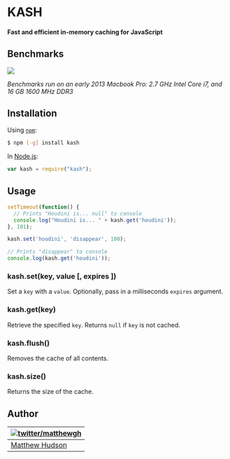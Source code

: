 # KASH

#### Fast and efficient in-memory caching for JavaScript

## Benchmarks

<img src="https://photos-5.dropbox.com/t/0/AAC8tcXRw6AQ4GZZsXnRoQY_R0zFy6a3tEfzQPpwvqbePQ/12/22769267/png/1024x768/3/1384894800/0/2/ZRqNGhcM8FoE29Xmi5Dnqjv6APGyvLQgxOnANOZ8Mvo.png/NB9WyHlOZTh_b3JlD8HLjsVi64NegP4pNphxQBe8bzo" />

_Benchmarks run on an early 2013 Macbook Pro: 2.7 GHz Intel Core i7, and 16 GB 1600 MHz DDR3_

## Installation

Using [`npm`](http://npmjs.org/):

``` sh
$ npm [-g] install kash
```

In [Node.js](http://nodejs.org/):

``` javascript
var kash = require("kash");
```
## Usage

``` javascript
setTimeout(function() {
  // Prints "Houdini is... null" to console
  console.log("Houdini is... " + kash.get('houdini'));
}, 101);

kash.set('houdini', 'disappear', 100);

// Prints "disappear" to console
console.log(kash.get('houdini'));
```

### kash.set(key, value [, expires ])

Set a `key` with a `value`. Optionally, pass in a milliseconds `expires` argument.

### kash.get(key)

Retrieve the specified `key`. Returns `null` if `key` is not cached.

### kash.flush()

Removes the cache of all contents.

### kash.size()

Returns the size of the cache.


## Author

| [![twitter/matthewgh](http://gravatar.com/avatar/e0f8435a3df533d64b09b8aee394b8d3?s=85)](https://twitter.com/matthewgh "Follow @matthewgh on Twitter") |
|---|
| [Matthew Hudson](http://matthewhudson.me/) |